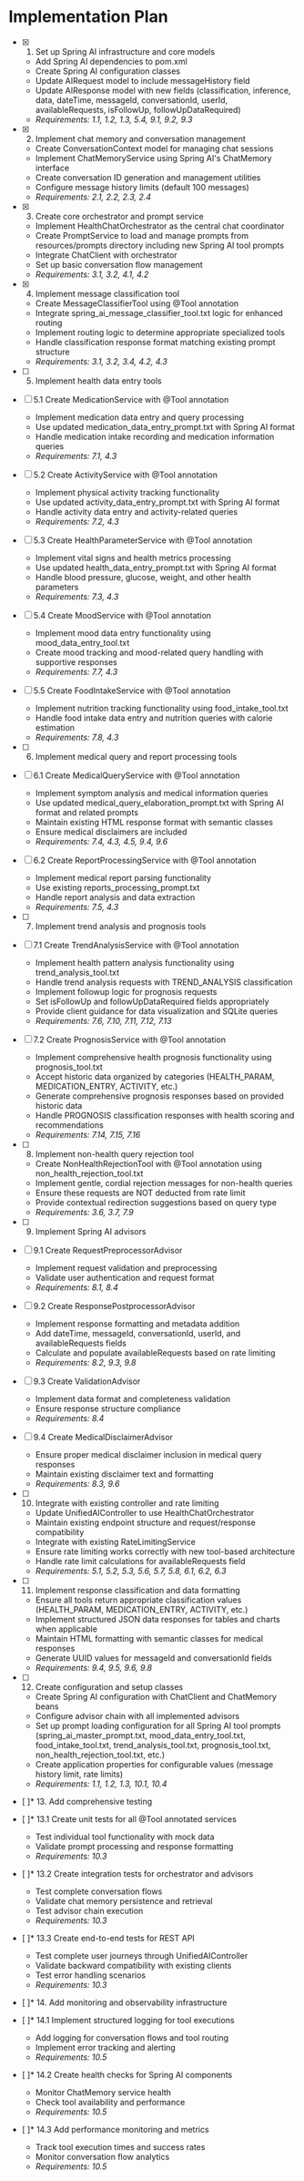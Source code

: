# Implementation Plan

- [x] 1. Set up Spring AI infrastructure and core models
  - Add Spring AI dependencies to pom.xml
  - Create Spring AI configuration classes
  - Update AIRequest model to include messageHistory field
  - Update AIResponse model with new fields (classification, inference, data, dateTime, messageId, conversationId, userId, availableRequests, isFollowUp, followUpDataRequired)
  - _Requirements: 1.1, 1.2, 1.3, 5.4, 9.1, 9.2, 9.3_

- [x] 2. Implement chat memory and conversation management
  - Create ConversationContext model for managing chat sessions
  - Implement ChatMemoryService using Spring AI's ChatMemory interface
  - Create conversation ID generation and management utilities
  - Configure message history limits (default 100 messages)
  - _Requirements: 2.1, 2.2, 2.3, 2.4_

- [x] 3. Create core orchestrator and prompt service
  - Implement HealthChatOrchestrator as the central chat coordinator
  - Create PromptService to load and manage prompts from resources/prompts directory including new Spring AI tool prompts
  - Integrate ChatClient with orchestrator
  - Set up basic conversation flow management
  - _Requirements: 3.1, 3.2, 4.1, 4.2_

- [x] 4. Implement message classification tool
  - Create MessageClassifierTool using @Tool annotation
  - Integrate spring_ai_message_classifier_tool.txt logic for enhanced routing
  - Implement routing logic to determine appropriate specialized tools
  - Handle classification response format matching existing prompt structure
  - _Requirements: 3.1, 3.2, 3.4, 4.2, 4.3_

- [ ] 5. Implement health data entry tools
- [ ] 5.1 Create MedicationService with @Tool annotation
  - Implement medication data entry and query processing
  - Use updated medication_data_entry_prompt.txt with Spring AI format
  - Handle medication intake recording and medication information queries
  - _Requirements: 7.1, 4.3_

- [ ] 5.2 Create ActivityService with @Tool annotation
  - Implement physical activity tracking functionality
  - Use updated activity_data_entry_prompt.txt with Spring AI format
  - Handle activity data entry and activity-related queries
  - _Requirements: 7.2, 4.3_

- [ ] 5.3 Create HealthParameterService with @Tool annotation
  - Implement vital signs and health metrics processing
  - Use updated health_data_entry_prompt.txt with Spring AI format
  - Handle blood pressure, glucose, weight, and other health parameters
  - _Requirements: 7.3, 4.3_

- [ ] 5.4 Create MoodService with @Tool annotation
  - Implement mood data entry functionality using mood_data_entry_tool.txt
  - Create mood tracking and mood-related query handling with supportive responses
  - _Requirements: 7.7, 4.3_

- [ ] 5.5 Create FoodIntakeService with @Tool annotation
  - Implement nutrition tracking functionality using food_intake_tool.txt
  - Handle food intake data entry and nutrition queries with calorie estimation
  - _Requirements: 7.8, 4.3_

- [ ] 6. Implement medical query and report processing tools
- [ ] 6.1 Create MedicalQueryService with @Tool annotation
  - Implement symptom analysis and medical information queries
  - Use updated medical_query_elaboration_prompt.txt with Spring AI format and related prompts
  - Maintain existing HTML response format with semantic classes
  - Ensure medical disclaimers are included
  - _Requirements: 7.4, 4.3, 4.5, 9.4, 9.6_

- [ ] 6.2 Create ReportProcessingService with @Tool annotation
  - Implement medical report parsing functionality
  - Use existing reports_processing_prompt.txt
  - Handle report analysis and data extraction
  - _Requirements: 7.5, 4.3_

- [ ] 7. Implement trend analysis and prognosis tools
- [ ] 7.1 Create TrendAnalysisService with @Tool annotation
  - Implement health pattern analysis functionality using trend_analysis_tool.txt
  - Handle trend analysis requests with TREND_ANALYSIS classification
  - Implement followup logic for prognosis requests
  - Set isFollowUp and followUpDataRequired fields appropriately
  - Provide client guidance for data visualization and SQLite queries
  - _Requirements: 7.6, 7.10, 7.11, 7.12, 7.13_

- [ ] 7.2 Create PrognosisService with @Tool annotation
  - Implement comprehensive health prognosis functionality using prognosis_tool.txt
  - Accept historic data organized by categories (HEALTH_PARAM, MEDICATION_ENTRY, ACTIVITY, etc.)
  - Generate comprehensive prognosis responses based on provided historic data
  - Handle PROGNOSIS classification responses with health scoring and recommendations
  - _Requirements: 7.14, 7.15, 7.16_

- [ ] 8. Implement non-health query rejection tool
  - Create NonHealthRejectionTool with @Tool annotation using non_health_rejection_tool.txt
  - Implement gentle, cordial rejection messages for non-health queries
  - Ensure these requests are NOT deducted from rate limit
  - Provide contextual redirection suggestions based on query type
  - _Requirements: 3.6, 3.7, 7.9_

- [ ] 9. Implement Spring AI advisors
- [ ] 9.1 Create RequestPreprocessorAdvisor
  - Implement request validation and preprocessing
  - Validate user authentication and request format
  - _Requirements: 8.1, 8.4_

- [ ] 9.2 Create ResponsePostprocessorAdvisor
  - Implement response formatting and metadata addition
  - Add dateTime, messageId, conversationId, userId, and availableRequests fields
  - Calculate and populate availableRequests based on rate limiting
  - _Requirements: 8.2, 9.3, 9.8_

- [ ] 9.3 Create ValidationAdvisor
  - Implement data format and completeness validation
  - Ensure response structure compliance
  - _Requirements: 8.4_

- [ ] 9.4 Create MedicalDisclaimerAdvisor
  - Ensure proper medical disclaimer inclusion in medical query responses
  - Maintain existing disclaimer text and formatting
  - _Requirements: 8.3, 9.6_

- [ ] 10. Integrate with existing controller and rate limiting
  - Update UnifiedAIController to use HealthChatOrchestrator
  - Maintain existing endpoint structure and request/response compatibility
  - Integrate with existing RateLimitingService
  - Ensure rate limiting works correctly with new tool-based architecture
  - Handle rate limit calculations for availableRequests field
  - _Requirements: 5.1, 5.2, 5.3, 5.6, 5.7, 5.8, 6.1, 6.2, 6.3_

- [ ] 11. Implement response classification and data formatting
  - Ensure all tools return appropriate classification values (HEALTH_PARAM, MEDICATION_ENTRY, ACTIVITY, etc.)
  - Implement structured JSON data responses for tables and charts when applicable
  - Maintain HTML formatting with semantic classes for medical responses
  - Generate UUID values for messageId and conversationId fields
  - _Requirements: 9.4, 9.5, 9.6, 9.8_

- [ ] 12. Create configuration and setup classes
  - Create Spring AI configuration with ChatClient and ChatMemory beans
  - Configure advisor chain with all implemented advisors
  - Set up prompt loading configuration for all Spring AI tool prompts (spring_ai_master_prompt.txt, mood_data_entry_tool.txt, food_intake_tool.txt, trend_analysis_tool.txt, prognosis_tool.txt, non_health_rejection_tool.txt, etc.)
  - Create application properties for configurable values (message history limit, rate limits)
  - _Requirements: 1.1, 1.2, 1.3, 10.1, 10.4_

- [ ]* 13. Add comprehensive testing
- [ ]* 13.1 Create unit tests for all @Tool annotated services
  - Test individual tool functionality with mock data
  - Validate prompt processing and response formatting
  - _Requirements: 10.3_

- [ ]* 13.2 Create integration tests for orchestrator and advisors
  - Test complete conversation flows
  - Validate chat memory persistence and retrieval
  - Test advisor chain execution
  - _Requirements: 10.3_

- [ ]* 13.3 Create end-to-end tests for REST API
  - Test complete user journeys through UnifiedAIController
  - Validate backward compatibility with existing clients
  - Test error handling scenarios
  - _Requirements: 10.3_

- [ ]* 14. Add monitoring and observability infrastructure
- [ ]* 14.1 Implement structured logging for tool executions
  - Add logging for conversation flows and tool routing
  - Implement error tracking and alerting
  - _Requirements: 10.5_

- [ ]* 14.2 Create health checks for Spring AI components
  - Monitor ChatMemory service health
  - Check tool availability and performance
  - _Requirements: 10.5_

- [ ]* 14.3 Add performance monitoring and metrics
  - Track tool execution times and success rates
  - Monitor conversation flow analytics
  - _Requirements: 10.5_